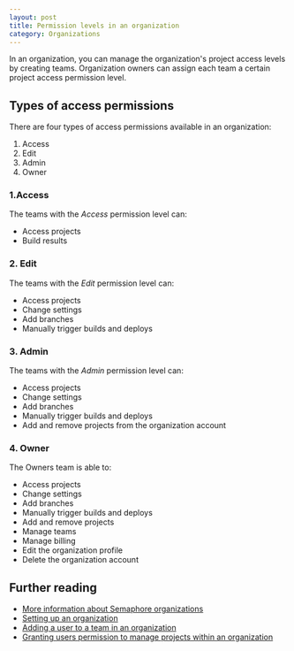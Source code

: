 ```yaml
---
layout: post
title: Permission levels in an organization
category: Organizations
---
```


In an organization, you can manage the organization's project access levels by
creating teams. Organization owners can assign each team a certain project
access permission level.

## Types of access permissions

There are four types of access permissions available in an organization:

1. Access
2. Edit
3. Admin
4. Owner

### 1.Access

The teams with the _Access_ permission level can:

- Access projects
- Build results

### 2. Edit

The teams with the _Edit_ permission level can:

- Access projects
- Change settings
- Add branches
- Manually trigger builds and deploys

### 3. Admin

The teams with the _Admin_ permission level can:

- Access projects
- Change settings
- Add branches
- Manually trigger builds and deploys
- Add and remove projects from the organization account

### 4. Owner

The Owners team is able to:

- Access projects
- Change settings
- Add branches
- Manually trigger builds and deploys
- Add and remove projects
- Manage teams
- Manage billing
- Edit the organization profile
- Delete the organization account

## Further reading

- [More information about Semaphore organizations](/docs/organizations.html)
- [Setting up an organization](/docs/organizations/setting-up-an-organization.html)
- [Adding a user to a team in an organization](/docs/organizations/adding-a-user-to-an-organization.html)
- [Granting users permission to manage projects within an organization](/docs/organizations/granting-users-permission-to-manage-projects-within-an-organization.html)
